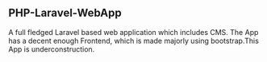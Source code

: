 ## PHP-Laravel-WebApp
A full fledged Laravel based web application which includes CMS. The App has a decent enough Frontend, which is made majorly using bootstrap.This App is 
underconstruction.
